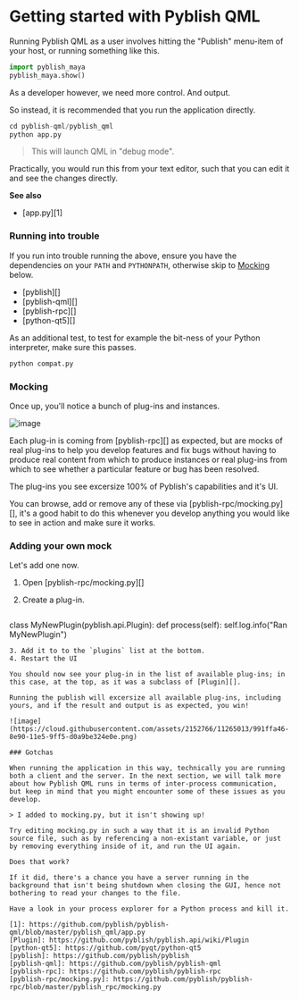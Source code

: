 # Getting started with Pyblish QML

Running Pyblish QML as a user involves hitting the "Publish" menu-item of your host, or running something like this.

```python
import pyblish_maya
pyblish_maya.show()
```

As a developer however, we need more control. And output.

So instead, it is recommended that you run the application directly.

```python
cd pyblish-qml/pyblish_qml
python app.py
```

> This will launch QML in "debug mode". 

Practically, you would run this from your text editor, such that you can edit it and see the changes directly.

**See also**

- [app.py][1]

### Running into trouble

If you run into trouble running the above, ensure you have the dependencies on your `PATH` and `PYTHONPATH`, otherwise skip to [Mocking](#mocking) below.

- [pyblish][]
- [pyblish-qml][]
- [pyblish-rpc][]
- [python-qt5][]

As an additional test, to test for example the bit-ness of your Python interpreter, make sure this passes.

```python
python compat.py
```

### Mocking

Once up, you'll notice a bunch of plug-ins and instances.

![image](https://cloud.githubusercontent.com/assets/2152766/11264567/88bd37da-8e8c-11e5-9a27-0efbc9b3a5c0.png)

Each plug-in is coming from [pyblish-rpc][] as expected, but are mocks of real plug-ins to help you develop features and fix bugs without having to produce real content from which to produce instances or real plug-ins from which to see whether a particular feature or bug has been resolved.

The plug-ins you see excersize 100% of Pyblish's capabilities and it's UI.

You can browse, add or remove any of these via [pyblish-rpc/mocking.py][], it's a good habit to do this whenever you develop anything you would like to see in action and make sure it works.

### Adding your own mock

Let's add one now.

1. Open [pyblish-rpc/mocking.py][]
2. Create a plug-in.

   ```python
class MyNewPlugin(pyblish.api.Plugin):
       def process(self):
           self.log.info("Ran MyNewPlugin")
```
3. Add it to to the `plugins` list at the bottom.
4. Restart the UI

You should now see your plug-in in the list of available plug-ins; in this case, at the top, as it was a subclass of [Plugin][].

Running the publish will excersize all available plug-ins, including yours, and if the result and output is as expected, you win!

![image](https://cloud.githubusercontent.com/assets/2152766/11265013/991ffa46-8e90-11e5-9ff5-d0a9be324e0e.png)

### Gotchas

When running the application in this way, technically you are running both a client and the server. In the next section, we will talk more about how Pyblish QML runs in terms of inter-process communication, but keep in mind that you might encounter some of these issues as you develop.

> I added to mocking.py, but it isn't showing up!

Try editing mocking.py in such a way that it is an invalid Python source file, such as by referencing a non-existant variable, or just by removing everything inside of it, and run the UI again.

Does that work?

If it did, there's a chance you have a server running in the background that isn't being shutdown when closing the GUI, hence not bothering to read your changes to the file.

Have a look in your process explorer for a Python process and kill it.

[1]: https://github.com/pyblish/pyblish-qml/blob/master/pyblish_qml/app.py
[Plugin]: https://github.com/pyblish/pyblish.api/wiki/Plugin
[python-qt5]: https://github.com/pyqt/python-qt5
[pyblish]: https://github.com/pyblish/pyblish
[pyblish-qml]: https://github.com/pyblish/pyblish-qml
[pyblish-rpc]: https://github.com/pyblish/pyblish-rpc
[pyblish-rpc/mocking.py]: https://github.com/pyblish/pyblish-rpc/blob/master/pyblish_rpc/mocking.py